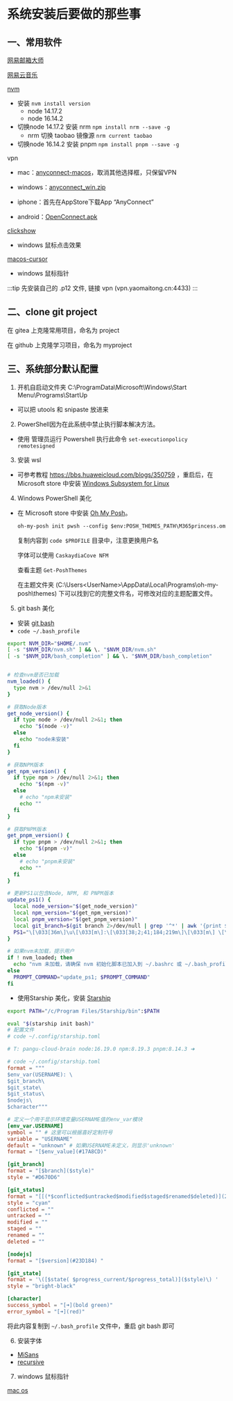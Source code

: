 # 系统安装后要做的那些事

## 一、常用软件

[网易邮箱大师](https://dashi.163.com/)

[网易云音乐](https://music.163.com/#/download)

[nvm](https://github.com/nvm-sh/nvm?tab=readme-ov-file#installing-and-updating)
- 安装 `nvm install version`
    - node 14.17.2
    - node 16.14.2
- 切换node 14.17.2 安装 nrm `npm install nrm --save -g`
    - nrm 切换 taobao 镜像源 `nrm current taobao`
- 切换node 16.14.2 安装 pnpm `npm install pnpm --save -g`

vpn
- mac：[anyconnect-macos](https://cdnfile.yaomaitong.cn/vpn/anyconnect-macos-4.9.04053.dmg)，取消其他选择框，只保留VPN

- windows：[anyconnect_win.zip](https://cdnfile.yaomaitong.cn/vpn/anyconnect_win.zip)

- iphone：首先在AppStore下载App “AnyConnect”
- android：[OpenConnect.apk](https://cdnfile.yaomaitong.cn/vpn/OpenConnect-1.15-1152.apk)

[clickshow](https://github.com/cuiliang/ClickShow/releases/tag/1.4.1)
- windows 鼠标点击效果

[macos-cursor](https://zhutix.com/ico/macos-cursor-21/)

- windows 鼠标指针



:::tip 
先安装自己的 .p12 文件, 链接 vpn (vpn.yaomaitong.cn:4433)
:::


## 二、clone git project

在 gitea 上克隆常用项目，命名为 project

在 github 上克隆学习项目，命名为 myproject


## 三、系统部分默认配置

1. 开机自启动文件夹 C:\ProgramData\Microsoft\Windows\Start Menu\Programs\StartUp
- 可以把 utools 和 snipaste 放进来
2. PowerShell因为在此系统中禁止执行脚本解决方法。
- 使用 管理员运行  Powershell 执行此命令 `set-executionpolicy remotesigned`
3. 安装 wsl 
- 可参考教程 https://bbs.huaweicloud.com/blogs/350759 ，重启后，在 Microsoft store 中安装 [Windows Subsystem for Linux](https://apps.microsoft.com/store/detail/windows-subsystem-for-linux/9P9TQF7MRM4R)

4. Windows PowerShell 美化
- 在 Microsoft store 中安装 [Oh My Posh](https://ohmyposh.dev/)。
    ```txt
    oh-my-posh init pwsh --config $env:POSH_THEMES_PATH\M365princess.omp.json | Invoke-Expression
    ```
    复制内容到 `code $PROFILE` 目录中，注意更换用户名
    
    字体可以使用 `CaskaydiaCove NFM`

    查看主题 `Get-PoshThemes`
    
    在主题文件夹 (C:\Users\<UserName>\AppData\Local\Programs\oh-my-posh\themes) 下可以找到它的完整文件名，可修改对应的主题配置文件。

5. git bash 美化

- 安装 [git bash](https://git-scm.com/downloads)
- `code ~/.bash_profile`

```bash
export NVM_DIR="$HOME/.nvm"
[ -s "$NVM_DIR/nvm.sh" ] && \. "$NVM_DIR/nvm.sh"
[ -s "$NVM_DIR/bash_completion" ] && \. "$NVM_DIR/bash_completion"


# 检查nvm是否已加载
nvm_loaded() {
  type nvm > /dev/null 2>&1
}

# 获取Node版本
get_node_version() {
  if type node > /dev/null 2>&1; then
    echo "$(node -v)"
  else
    echo "node未安装"
  fi
}

# 获取NPM版本
get_npm_version() {
  if type npm > /dev/null 2>&1; then
    echo "$(npm -v)"
  else
    # echo "npm未安装"
    echo ""
  fi
}

# 获取PNPM版本
get_pnpm_version() {
  if type pnpm > /dev/null 2>&1; then
    echo "$(pnpm -v)"
  else
    # echo "pnpm未安装"
    echo ""
  fi
}

# 更新PS1以包含Node, NPM, 和 PNPM版本
update_ps1() {
  local node_version="$(get_node_version)"
  local npm_version="$(get_npm_version)"
  local pnpm_version="$(get_pnpm_version)"
  local git_branch=$(git branch 2>/dev/null | grep '^*' | awk '{print $2}')
  PS1="\[\033[36m\]\u\[\033[m\]:\[\033[38;2;41;184;219m\]\[\033[m\] \[\033[38;2;160;116;196m\]${node_version}\033[m\] \[\033[38;2;203;203;65m\]${npm_version} ${pnpm_version}\033[m\] \[\033[38;2;35;209;139m\]➜ \[\033[m\]"
}

# 如果nvm未加载，提示用户
if ! nvm_loaded; then
  echo "nvm 未加载，请确保 nvm 初始化脚本已加入到 ~/.bashrc 或 ~/.bash_profile"
else
  PROMPT_COMMAND="update_ps1; $PROMPT_COMMAND"
fi
```

- 使用Starship 美化，安装 [Starship](https://starship.rs/)
```bash
export PATH="/c/Program Files/Starship/bin":$PATH

eval "$(starship init bash)"
# 配置文件
# code ~/.config/starship.toml

# T: pangu-cloud-brain node:16.19.0 npm:8.19.3 pnpm:8.14.3 ➜ 
```
```toml
# code ~/.config/starship.toml
format = """
$env_var(USERNAME): \
$git_branch\
$git_state\
$git_status\
$nodejs\
$character"""

# 定义一个用于显示环境变量USERNAME值的env_var模块
[env_var.USERNAME]
symbol = "" # 这里可以根据喜好定制符号
variable = "USERNAME"
default = "unknown" # 如果USERNAME未定义，则显示'unknown'
format = "[$env_value](#17A8CD)"

[git_branch]
format = "[$branch]($style)"
style = "#D670D6"

[git_status]
format = "[[(*$conflicted$untracked$modified$staged$renamed$deleted)](218) ($ahead_behind)]($style)"
style = "cyan"
conflicted = "​"
untracked = "​"
modified = "​"
staged = "​"
renamed = "​"
deleted = "​"

[nodejs]
format = "[$version](#23D184) "

[git_state]
format = '\([$state( $progress_current/$progress_total)]($style)\) '
style = "bright-black"

[character]
success_symbol = "[➜](bold green)"
error_symbol = "[➜](red)"
```

将此内容复制到 `~/.bash_profile` 文件中，重启 git bash 即可


6. 安装字体

- [MiSans](https://web.vip.miui.com/page/info/mio/mio/detail?postId=33935854)
- [recursive](https://github.com/arrowtype/recursive)

7. windows 鼠标指针

[mac os](https://zhutix.com/ico/macos-cursor-21/)
